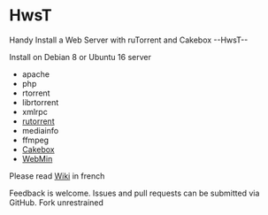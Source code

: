 # HwsT
Handy Install a Web Server with ruTorrent and Cakebox --HwsT--

Install on Debian 8 or Ubuntu 16 server
- apache
- php
- rtorrent
- librtorrent
- xmlrpc
- <a href="https://github.com/Novik/ruTorrent/">rutorrent</a>
- mediainfo
- ffmpeg
- <a href="https://github.com/cakebox/cakebox">Cakebox</a>
- <a href="http://www.webmin.com/">WebMin</a>


Please read <a href="https://github.com/Patlol/Install-Handy-Web-Server-ruTorrent-/wiki">Wiki</a> in french

Feedback is welcome. Issues and pull requests can be submitted via GitHub. Fork unrestrained
